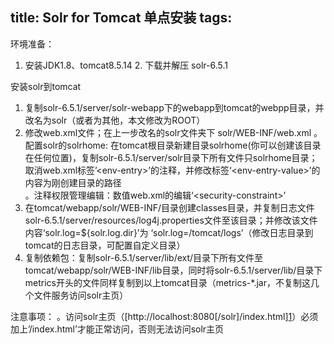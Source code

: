 title: Solr for Tomcat 单点安装
tags:
---
环境准备：
1. 安装JDK1.8、tomcat8.5.14
	2. 下载并解压 solr-6.5.1

安装solr到tomcat
1. 复制solr-6.5.1/server/solr-webapp下的webapp到tomcat的webpp目录，并改名为solr（或者为其他，本文修改为ROOT）
2. 修改web.xml文件；在上一步改名的solr文件夹下 solr/WEB-INF/web.xml
	。配置solr的solrhome: 在tomcat根目录新建目录solrhome(你可以创建该目录在任何位置)，复制solr-6.5.1/server/solr目录下所有文件只solrhome目录；取消web.xml标签’\<env-entry\>’的注释，并修改标签‘\<env-entry-value\>’的内容为刚创建目录的路径  
	。注释权限管理编辑：数值web.xml的编辑‘\<security-constraint\>’   
3. 在tomcat/webapp/solr/WEB-INF/目录创建classes目录，并复制日志文件solr-6.5.1/server/resources/log4j.properties文件至该目录；并修改该文件内容‘solr.log=${solr.log.dir}’为 ‘solr.log=/tomcat/logs’（修改日志目录到tomcat的日志目录，可配置自定义目录）
4. 复制依赖包：复制solr-6.5.1/server/lib/ext/目录下所有文件至tomcat/webapp/solr/WEB-INF/lib目录，同时将solr-6.5.1/server/lib/目录下metrics开头的文件同样复制到以上tomcat目录（metrics-\*.jar，不复制这几个文件服务访问solr主页）

注意事项：
。访问solr主页（[http://localhost:8080\[/solr]/index.html][1]）必须加上’/index.html’才能正常访问，否则无法访问solr主页


[1]:	http://localhost:8080/index.html#/